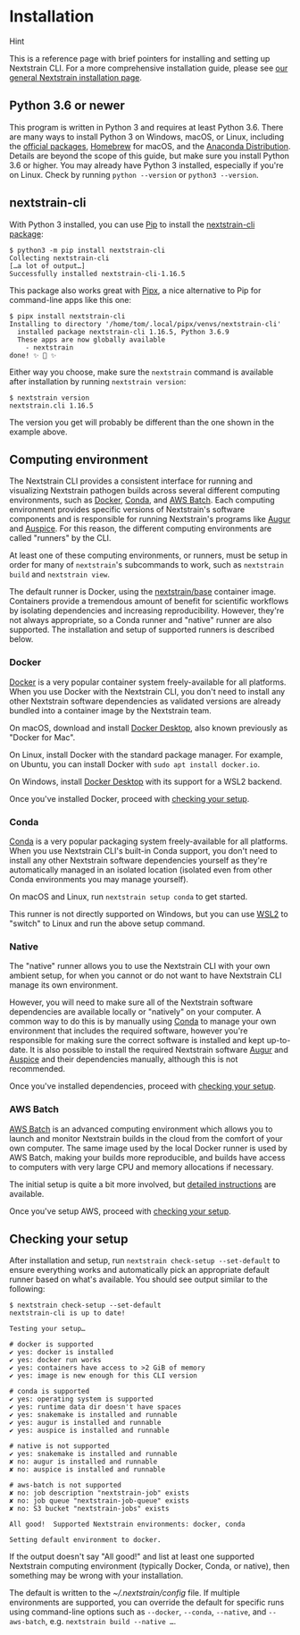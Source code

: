 # Installation

<!-- XXX TODO: Replace with a ".. hint::" directive when we convert to rST -->
<div class="admonition hint"><p class="admonition-title">Hint</p>

This is a reference page with brief pointers for installing and setting up
Nextstrain CLI.  For a more comprehensive installation guide, please see [our
general Nextstrain installation
page](https://docs.nextstrain.org/page/install.html).

</div>

## Python 3.6 or newer

This program is written in Python 3 and requires at least Python 3.6.  There are
many ways to install Python 3 on Windows, macOS, or Linux, including the
[official packages][], [Homebrew][] for macOS, and the [Anaconda
Distribution][].  Details are beyond the scope of this guide, but make sure you
install Python 3.6 or higher.  You may already have Python 3 installed,
especially if you're on Linux.  Check by running `python --version` or `python3
--version`.

[official packages]: https://www.python.org/downloads/
[Homebrew]: https://brew.sh
[Anaconda distribution]: https://www.anaconda.com/distribution/

## nextstrain-cli

With Python 3 installed, you can use [Pip](https://pip.pypa.io) to install the
[nextstrain-cli package](https://pypi.org/project/nextstrain-cli):

    $ python3 -m pip install nextstrain-cli
    Collecting nextstrain-cli
    […a lot of output…]
    Successfully installed nextstrain-cli-1.16.5

This package also works great with [Pipx](https://pipxproject.github.io/pipx/),
a nice alternative to Pip for command-line apps like this one:

    $ pipx install nextstrain-cli
    Installing to directory '/home/tom/.local/pipx/venvs/nextstrain-cli'
      installed package nextstrain-cli 1.16.5, Python 3.6.9
      These apps are now globally available
        - nextstrain
    done! ✨ 🌟 ✨

Either way you choose, make sure the `nextstrain` command is available after
installation by running `nextstrain version`:

    $ nextstrain version
    nextstrain.cli 1.16.5

The version you get will probably be different than the one shown in the
example above.

## Computing environment

The Nextstrain CLI provides a consistent interface for running and visualizing
Nextstrain pathogen builds across several different computing environments,
such as [Docker][], [Conda][], and [AWS Batch][].  Each computing environment
provides specific versions of Nextstrain's software components and is
responsible for running Nextstrain's programs like [Augur][] and [Auspice][].
For this reason, the different computing environments are called "runners" by
the CLI.

At least one of these computing environments, or runners, must be setup in
order for many of `nextstrain`'s subcommands to work, such as `nextstrain
build` and `nextstrain view`.

The default runner is Docker, using the [nextstrain/base][] container image.
Containers provide a tremendous amount of benefit for scientific workflows by
isolating dependencies and increasing reproducibility.  However, they're not
always appropriate, so a Conda runner and "native" runner are also supported.
The installation and setup of supported runners is described below.

[nextstrain/base]: https://github.com/nextstrain/docker-base

### Docker

[Docker][] is a very popular container system freely-available for all
platforms.  When you use Docker with the Nextstrain CLI, you don't need to
install any other Nextstrain software dependencies as validated versions are
already bundled into a container image by the Nextstrain team.

On macOS, download and install [Docker Desktop][], also known previously as
"Docker for Mac".

On Linux, install Docker with the standard package manager.  For example, on
Ubuntu, you can install Docker with `sudo apt install docker.io`.

On Windows, install [Docker Desktop][] with its support for a WSL2 backend.

Once you've installed Docker, proceed with [checking your
setup](#checking-your-setup).

[Docker Desktop]: https://www.docker.com/products/docker-desktop
[windows issue]: https://github.com/nextstrain/cli/issues/31
[WSL2]: https://docs.microsoft.com/en-us/windows/wsl/wsl2-index

### Conda

[Conda][] is a very popular packaging system freely-available for all
platforms.  When you use Nextstrain CLI's built-in Conda support, you don't
need to install any other Nextstrain software dependencies yourself as they're
automatically managed in an isolated location (isolated even from other Conda
environments you may manage yourself).

On macOS and Linux, run `nextstrain setup conda` to get started.

This runner is not directly supported on Windows, but you can use [WSL2][] to
"switch" to Linux and run the above setup command.

### Native

The "native" runner allows you to use the Nextstrain CLI with your own ambient
setup, for when you cannot or do not want to have Nextstrain CLI manage its own
environment.

However, you will need to make sure all of the Nextstrain software dependencies
are available locally or "natively" on your computer.  A common way to do this
is by manually using [Conda][] to manage your own environment that includes the
required software, however you're responsible for making sure the correct
software is installed and kept up-to-date.  It is also possible to install the
required Nextstrain software [Augur][] and [Auspice][] and their dependencies
manually, although this is not recommended.

Once you've installed dependencies, proceed with [checking your
setup](#checking-your-setup).

### AWS Batch

[AWS Batch][] is an advanced computing environment which allows you to launch
and monitor Nextstrain builds in the cloud from the comfort of your own
computer.  The same image used by the local Docker runner is used by AWS Batch,
making your builds more reproducible, and builds have access to computers with
very large CPU and memory allocations if necessary.

The initial setup is quite a bit more involved, but [detailed
instructions](aws-batch.md) are available.

Once you've setup AWS, proceed with [checking your
setup](#checking-your-setup).

## Checking your setup

After installation and setup, run `nextstrain check-setup --set-default` to
ensure everything works and automatically pick an appropriate default runner
based on what's available.  You should see output similar to the following:

    $ nextstrain check-setup --set-default
    nextstrain-cli is up to date!

    Testing your setup…

    # docker is supported
    ✔ yes: docker is installed
    ✔ yes: docker run works
    ✔ yes: containers have access to >2 GiB of memory
    ✔ yes: image is new enough for this CLI version

    # conda is supported
    ✔ yes: operating system is supported
    ✔ yes: runtime data dir doesn't have spaces
    ✔ yes: snakemake is installed and runnable
    ✔ yes: augur is installed and runnable
    ✔ yes: auspice is installed and runnable

    # native is not supported
    ✔ yes: snakemake is installed and runnable
    ✘ no: augur is installed and runnable
    ✘ no: auspice is installed and runnable

    # aws-batch is not supported
    ✘ no: job description "nextstrain-job" exists
    ✘ no: job queue "nextstrain-job-queue" exists
    ✘ no: S3 bucket "nextstrain-jobs" exists

    All good!  Supported Nextstrain environments: docker, conda

    Setting default environment to docker.

If the output doesn't say "All good!" and list at least one supported
Nextstrain computing environment (typically Docker, Conda, or native), then
something may be wrong with your installation.

The default is written to the _~/.nextstrain/config_ file.  If multiple
environments are supported, you can override the default for specific runs
using command-line options such as `--docker`, `--conda`, `--native`, and
`--aws-batch`, e.g. `nextstrain build --native …`.


[Augur]: https://github.com/nextstrain/augur
[Auspice]: https://github.com/nextstrain/auspice
[AWS Batch]: https://aws.amazon.com/batch/
[Docker]: https://docker.com
[Conda]: https://docs.conda.io/en/latest/miniconda.html

